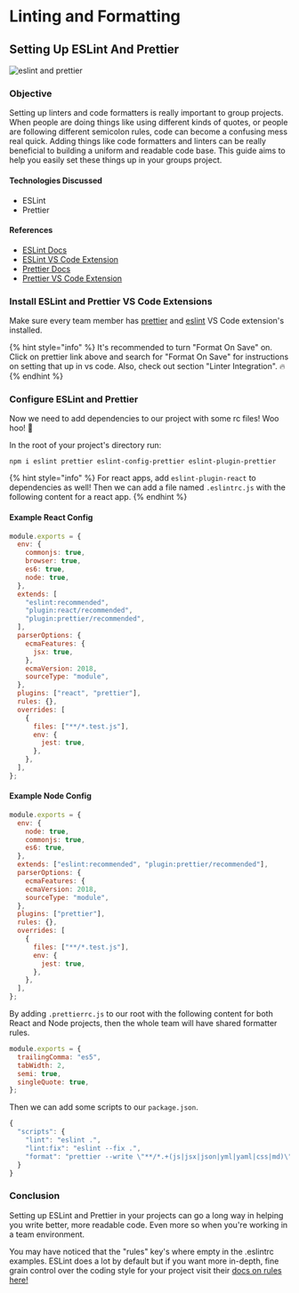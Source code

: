 # Linting and Formatting

## Setting Up ESLint And Prettier

![eslint and prettier](https://external-content.duckduckgo.com/iu/?u=https%3A%2F%2Fmiro.medium.com%2Fmax%2F1328%2F1*fA65R1umkZBVJjyBTTy6Xw.png&f=1&nofb=1)

### Objective

Setting up linters and code formatters is really important to group projects. When people are doing things like using different kinds of quotes, or people are following different semicolon rules, code can become a confusing mess real quick. Adding things like code formatters and linters can be really beneficial to building a uniform and readable code base. This guide aims to help you easily set these things up in your groups project.

#### Technologies Discussed

* ESLint
* Prettier

#### References

* [ESLint Docs](https://eslint.org/)
* [ESLint VS Code Extension](https://marketplace.visualstudio.com/items?itemName=dbaeumer.vscode-eslint)
* [Prettier Docs](https://prettier.io/)
* [Prettier VS Code Extension](https://marketplace.visualstudio.com/items?itemName=esbenp.prettier-vscode)

### Install ESLint and Prettier VS Code Extensions

Make sure every team member has [prettier](https://marketplace.visualstudio.com/items?itemName=esbenp.prettier-vscode) and [eslint](https://marketplace.visualstudio.com/items?itemName=dbaeumer.vscode-eslint) VS Code extension's installed.

{% hint style="info" %}
It's recommended to turn "Format On Save" on. Click on prettier link above and search for "Format On Save" for instructions on setting that up in vs code. Also, check out section "Linter Integration". 🔥
{% endhint %}

### Configure ESLint and Prettier

Now we need to add dependencies to our project with some rc files! Woo hoo! 👏

In the root of your project's directory run:

`npm i eslint prettier eslint-config-prettier eslint-plugin-prettier`

{% hint style="info" %}
For react apps, add `eslint-plugin-react` to dependencies as well! Then we can add a file named `.eslintrc.js` with the following content for a react app.
{% endhint %}

#### Example React Config

```javascript
module.exports = {
  env: {
    commonjs: true,
    browser: true,
    es6: true,
    node: true,
  },
  extends: [
    "eslint:recommended",
    "plugin:react/recommended",
    "plugin:prettier/recommended",
  ],
  parserOptions: {
    ecmaFeatures: {
      jsx: true,
    },
    ecmaVersion: 2018,
    sourceType: "module",
  },
  plugins: ["react", "prettier"],
  rules: {},
  overrides: [
    {
      files: ["**/*.test.js"],
      env: {
        jest: true,
      },
    },
  ],
};
```

#### Example Node Config

```javascript
module.exports = {
  env: {
    node: true,
    commonjs: true,
    es6: true,
  },
  extends: ["eslint:recommended", "plugin:prettier/recommended"],
  parserOptions: {
    ecmaFeatures: {
    ecmaVersion: 2018,
    sourceType: "module",
  },
  plugins: ["prettier"],
  rules: {},
  overrides: [
    {
      files: ["**/*.test.js"],
      env: {
        jest: true,
      },
    },
  ],
};
```

By adding `.prettierrc.js` to our root with the following content for both React and Node projects, then the whole team will have shared formatter rules.

```javascript
module.exports = {
  trailingComma: "es5",
  tabWidth: 2,
  semi: true,
  singleQuote: true,
};
```

Then we can add some scripts to our `package.json`.

```javascript
{
  "scripts": {
    "lint": "eslint .",
    "lint:fix": "eslint --fix .",
    "format": "prettier --write \"**/*.+(js|jsx|json|yml|yaml|css|md)\""
  }
}
```

### Conclusion

Setting up ESLint and Prettier in your projects can go a long way in helping you write better, more readable code. Even more so when you're working in a team environment.

You may have noticed that the "rules" key's where empty in the .eslintrc examples. ESLint does a lot by default but if you want more in-depth, fine grain control over the coding style for your project visit their [docs on rules here!](https://eslint.org/docs/rules/)

